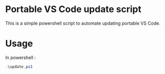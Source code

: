 # Portable VS Code update script

This is a simple powershell script to automate updating  portable VS Code.

# Usage

In powershell :

```powershell
.\update.ps1
```
